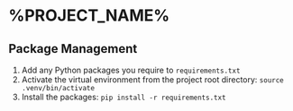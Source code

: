 # %PROJECT_NAME%

## Package Management

1. Add any Python packages you require to `requirements.txt`
2. Activate the virtual environment from the project root directory: `source .venv/bin/activate`
3. Install the packages: `pip install -r requirements.txt`
